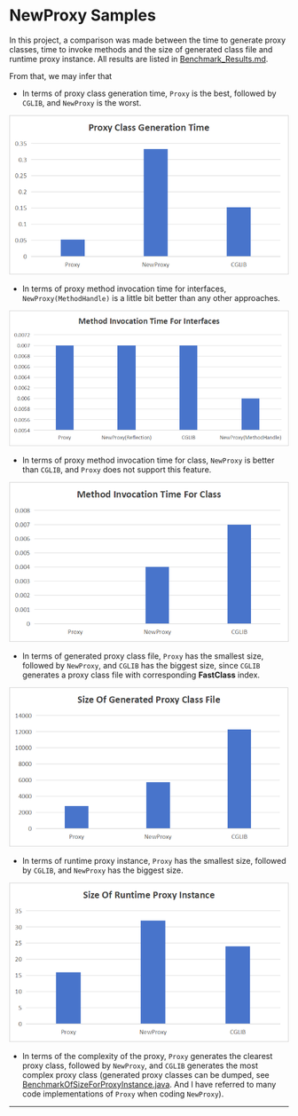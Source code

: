 # NewProxy Samples

In this project, a comparison was made between the time to generate proxy classes, time to invoke methods and
the size of generated class file and runtime proxy instance.
All results are listed in [Benchmark_Results.md](./Benchmark_Result.md).

From that, we may infer that

* In terms of proxy class generation time, `Proxy` is the best, followed by `CGLIB`, and `NewProxy` is the worst.

<img src="pic/proxyClassGenerationTime.png">

* In terms of proxy method invocation time for interfaces, `NewProxy(MethodHandle)` is a little bit better than any
  other approaches.

![](pic/methodInvocationTimeForInterfaces.png)

* In terms of proxy method invocation time for class, `NewProxy` is better than `CGLIB`, and `Proxy` does not support
  this feature.

![](pic/methodInvocationTimeForClass.png)

* In terms of generated proxy class file, `Proxy` has the smallest size, followed by `NewProxy`, and `CGLIB` has the
  biggest size, since `CGLIB` generates a proxy class file with corresponding **FastClass**
  index.

![](pic/sizeOfGeneratedProxyClassFile.png)

* In terms of runtime proxy instance, `Proxy` has the smallest size, followed by `CGLIB`, and `NewProxy` has the
  biggest size.

![](pic/sizeOfRuntimeProxyInstance.png)

* In terms of the complexity of the proxy, `Proxy` generates the clearest proxy class, followed by `NewProxy`,
  and `CGLIB` generates the most complex proxy class (generated proxy classes can be dumped,
  see [BenchmarkOfSizeForProxyInstance.java][target]. And I have referred to many code implementations of `Proxy` when
  coding `NewProxy`).

[target]: ./src/main/java/io/github/lamspace/newproxy/benchmark/BenchmarkOfSizeForProxyInstance.java

---
